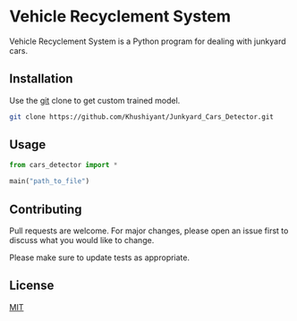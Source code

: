# Vehicle Recyclement System

Vehicle Recyclement System is a Python program for dealing with junkyard cars.

## Installation

Use the [git]() clone to get custom trained model.

```bash
git clone https://github.com/Khushiyant/Junkyard_Cars_Detector.git
```

## Usage

```python
from cars_detector import *

main("path_to_file")
```

## Contributing
Pull requests are welcome. For major changes, please open an issue first to discuss what you would like to change.

Please make sure to update tests as appropriate.

## License
[MIT](https://choosealicense.com/licenses/mit/)
